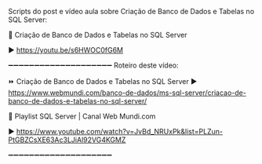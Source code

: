 Scripts do post e vídeo aula sobre Criação de Banco de Dados 
e Tabelas no SQL Server:

🎥 Criação de Banco de Dados e Tabelas no SQL Server 

▶️ https://youtu.be/s6HWOC0fG6M

➖➖➖➖➖➖➖➖➖➖➖➖➖➖➖➖➖➖➖➖
Roteiro deste vídeo: 

⏩ Criação de Banco de Dados e Tabelas no SQL Server
▶️ https://www.webmundi.com/banco-de-dados/ms-sql-server/criacao-de-banco-de-dados-e-tabelas-no-sql-server/

🎥 Playlist SQL Server | Canal Web Mundi.com

▶️ https://www.youtube.com/watch?v=JvBd_NRUxPk&list=PLZun-PtGBZCsXE63Ac3LJiAl92VG4KGMZ

➖➖➖➖➖➖➖➖➖➖➖➖➖➖➖➖➖➖➖➖